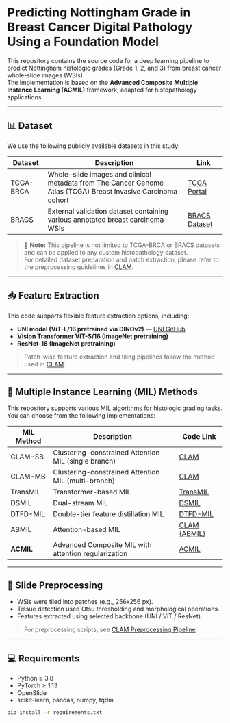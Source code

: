 # Predicting Nottingham Grade in Breast Cancer Digital Pathology Using a Foundation Model

This repository contains the source code for a deep learning pipeline to predict Nottingham histologic grades (Grade 1, 2, and 3) from breast cancer whole-slide images (WSIs).  
The implementation is based on the **Advanced Composite Multiple Instance Learning (ACMIL)** framework, adapted for histopathology applications.

---

## 📊 Dataset

We use the following publicly available datasets in this study:

| Dataset | Description | Link |
|--------|---------------------------|------|
| TCGA-BRCA | Whole-slide images and clinical metadata from The Cancer Genome Atlas (TCGA) Breast Invasive Carcinoma cohort | [TCGA Portal](https://portal.gdc.cancer.gov/) |
| BRACS | External validation dataset containing various annotated breast carcinoma WSIs | [BRACS Dataset](https://www.bracs.icar.cnr.it/) |

> 📌 **Note:** This pipeline is not limited to TCGA-BRCA or BRACS datasets and can be applied to any custom histopathology dataset.  
For detailed dataset preparation and patch extraction, please refer to the preprocessing guidelines in [CLAM](https://github.com/mahmoodlab/CLAM).

---

## 📥 Feature Extraction

This code supports flexible feature extraction options, including:
- **UNI model (ViT-L/16 pretrained via DINOv2)** — [UNI GitHub](https://github.com/mahmoodlab/UNI)
- **Vision Transformer ViT-S/16 (ImageNet pretraining)**
- **ResNet-18 (ImageNet pretraining)**

> Patch-wise feature extraction and tiling pipelines follow the method used in [CLAM](https://github.com/mahmoodlab/CLAM).

---

## 🧠 Multiple Instance Learning (MIL) Methods

This repository supports various MIL algorithms for histologic grading tasks.  
You can choose from the following implementations:

| MIL Method | Description | Code Link |
|------------|----------------------------|-----------|
| CLAM-SB | Clustering-constrained Attention MIL (single branch) | [CLAM](https://github.com/mahmoodlab/CLAM) |
| CLAM-MB | Clustering-constrained Attention MIL (multi-branch) | [CLAM](https://github.com/mahmoodlab/CLAM) |
| TransMIL | Transformer-based MIL | [TransMIL](https://github.com/binli123/dsmil-wsi) |
| DSMIL | Dual-stream MIL | [DSMIL](https://github.com/binli123/dsmil-wsi) |
| DTFD-MIL | Double-tier feature distillation MIL | [DTFD-MIL](https://github.com/winycg/DTFD-MIL) |
| ABMIL | Attention-based MIL | [CLAM (ABMIL)](https://github.com/mahmoodlab/CLAM) |
| **ACMIL** | Advanced Composite MIL with attention regularization | [ACMIL](https://github.com/dazhangyu123/ACMIL) |

---

## 🧪 Slide Preprocessing

- WSIs were tiled into patches (e.g., 256x256 px).
- Tissue detection used Otsu thresholding and morphological operations.
- Features extracted using selected backbone (UNI / ViT / ResNet).

> For preprocessing scripts, see [CLAM Preprocessing Pipeline](https://github.com/mahmoodlab/CLAM).

---

## 💻 Requirements

- Python ≥ 3.8  
- PyTorch ≥ 1.13  
- OpenSlide  
- scikit-learn, pandas, numpy, tqdm

```bash
pip install -r requirements.txt